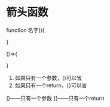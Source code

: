 # 箭头函数

function 名字(){

}

()=>{

}

1. 如果只有一个参数，()可以省
2. 如果只有一个return，{}可以省

()——只有一个参数
{}——只有一个return

